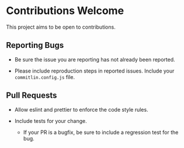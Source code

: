 # Contributions Welcome

This project aims to be open to contributions.

## Reporting Bugs

- Be sure the issue you are reporting has not already been reported.

- Please include reproduction steps in reported issues. Include your `commitlin.config.js` file.

## Pull Requests

- Allow eslint and prettier to enforce the code style rules.

- Include tests for your change.
  - If your PR is a bugfix, be sure to include a regression test for the bug.
